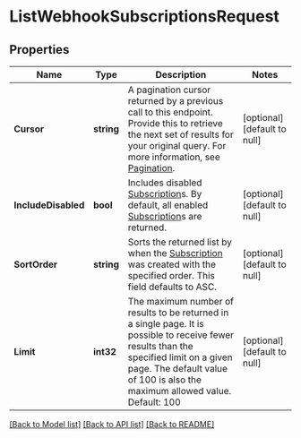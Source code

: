 # ListWebhookSubscriptionsRequest

## Properties
Name | Type | Description | Notes
------------ | ------------- | ------------- | -------------
**Cursor** | **string** | A pagination cursor returned by a previous call to this endpoint. Provide this to retrieve the next set of results for your original query.  For more information, see [Pagination](https://developer.squareup.com/docs/build-basics/common-api-patterns/pagination). | [optional] [default to null]
**IncludeDisabled** | **bool** | Includes disabled [Subscription](https://developer.squareup.com/reference/square_2024-07-17/objects/WebhookSubscription)s. By default, all enabled [Subscription](https://developer.squareup.com/reference/square_2024-07-17/objects/WebhookSubscription)s are returned. | [optional] [default to null]
**SortOrder** | **string** | Sorts the returned list by when the [Subscription](https://developer.squareup.com/reference/square_2024-07-17/objects/WebhookSubscription) was created with the specified order. This field defaults to ASC. | [optional] [default to null]
**Limit** | **int32** | The maximum number of results to be returned in a single page. It is possible to receive fewer results than the specified limit on a given page. The default value of 100 is also the maximum allowed value.  Default: 100 | [optional] [default to null]

[[Back to Model list]](../README.md#documentation-for-models) [[Back to API list]](../README.md#documentation-for-api-endpoints) [[Back to README]](../README.md)

